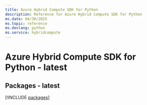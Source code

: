```yaml
---
title: Azure Hybrid Compute SDK for Python
description: Reference for Azure Hybrid Compute SDK for Python
ms.date: 04/30/2025
ms.topic: reference
ms.devlang: python
ms.service: hybridcompute
---
```

# Azure Hybrid Compute SDK for Python - latest
## Packages - latest
[!INCLUDE [packages](hybrid-compute-index.md)]